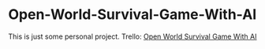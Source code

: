 # Open-World-Survival-Game-With-AI

This is just some personal project.
Trello: [Open World Survival Game With AI](https://trello.com/b/LxoKPeSf/open-world-survival-game-with-ai)
